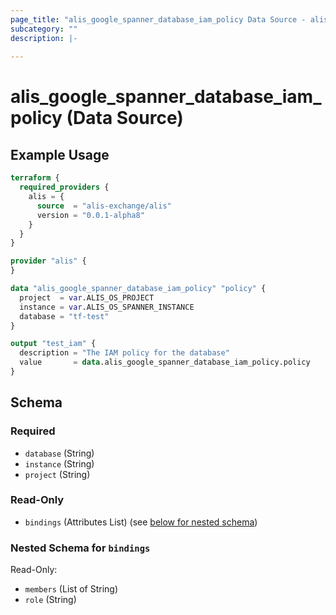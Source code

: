 ```yaml
---
page_title: "alis_google_spanner_database_iam_policy Data Source - alis"
subcategory: ""
description: |-
  
---
```


# alis_google_spanner_database_iam_policy (Data Source)



## Example Usage

```terraform
terraform {
  required_providers {
    alis = {
      source  = "alis-exchange/alis"
      version = "0.0.1-alpha8"
    }
  }
}

provider "alis" {
}

data "alis_google_spanner_database_iam_policy" "policy" {
  project  = var.ALIS_OS_PROJECT
  instance = var.ALIS_OS_SPANNER_INSTANCE
  database = "tf-test"
}

output "test_iam" {
  description = "The IAM policy for the database"
  value       = data.alis_google_spanner_database_iam_policy.policy
}
```

<!-- schema generated by tfplugindocs -->
## Schema

### Required

- `database` (String)
- `instance` (String)
- `project` (String)

### Read-Only

- `bindings` (Attributes List) (see [below for nested schema](#nestedatt--bindings))

<a id="nestedatt--bindings"></a>
### Nested Schema for `bindings`

Read-Only:

- `members` (List of String)
- `role` (String)